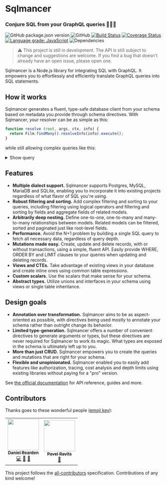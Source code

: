 # Sqlmancer

### Conjure SQL from your GraphQL queries 🧙🔮✨

![GitHub package.json version](https://img.shields.io/github/package-json/v/danielrearden/sqlmancer) ![GitHub](https://img.shields.io/github/license/danielrearden/sqlmancer) [![Build Status](https://img.shields.io/travis/com/danielrearden/sqlmancer?logo=travis)](https://travis-ci.com/danielrearden/sqlmancer) [![Coverage Status](https://img.shields.io/coveralls/github/danielrearden/sqlmancer?logo=coveralls)](https://coveralls.io/github/danielrearden/sqlmancer?branch=master) [![Language grade: JavaScript](https://img.shields.io/lgtm/grade/javascript/g/danielrearden/sqlmancer)](https://lgtm.com/projects/g/danielrearden/sqlmancer/context:javascript) ![Dependencies](https://img.shields.io/librariesio/release/npm/sqlmancer)

> ⚠️ This project is still in development. The API is still subject to change and suggestions are welcome. If you find a bug that doesn't already have an open issue, please open one.

Sqlmancer is a Node.js library for integrating SQL with GraphQL. It empowers you to effortlessly and efficiently translate GraphQL queries into SQL statements.

## How it works

Sqlmancer generates a fluent, type-safe database client from your schema based on metadata you provide through schema directives. With Sqlmancer, your resolver can be as simple as this:

```js
function resolve (root, args, ctx, info) {
  return Film.findMany().resolveInfo(info).execute();
}
```

while still allowing complex queries like this:

<details>
  <summary>Show query</summary>
  
```graphql
query FilmQuery {
  films(
    where: {
      or: [
        { budget: { greaterThanOrEqual: 50000000 } },
        { language: { name: { in: ["Spanish", "French"] } } },
      ]
      actors: { count: { lessThan: 50 } },
    },
    orderBy: [{
      actors: { avg: { popularity: DESC } }
    }],
    limit: 100
  ) {
    id
    title
    actors(
      orderBy: [{
        popularity: DESC
      }],
      limit: 10
    ) {
      id
      firstName
      lastName
      films(
        orderBy: [{
          films: { min: { budget: ASC } }
        }]
        limit: 5
      ) {
        id
        title
      }
    }
  }
}
```

</details>

## Features
* **Multiple dialect support.** Sqlmancer supports Postgres, MySQL, MariaDB and SQLite, enabling you to incorporate it into existing projects regardless of what flavor of SQL you're using.
* **Robust filtering and sorting.** Add complex filtering and sorting to your queries, including filtering using logical operators and filtering and sorting by fields and aggregate fields of related models.
* **Arbitrarily deep nesting.** Define one-to-one, one-to-many and many-to-many relationships between models. Related models can be filtered, sorted and paginated just like root-level fields.
* **Performance.** Avoid the N+1 problem by building a single SQL query to fetch all necessary data, regardless of query depth.
* **Mutations made easy.** Create, update and delete records, with or without transactions, using a simple, fluent API. Easily provide WHERE, ORDER BY and LIMIT clauses to your queries when updating and deleting records.
* **Views and CTEs.** Take advantage of existing views in your database and create inline ones using common table expressions.
* **Custom scalars.** Use the scalars that make sense for your schema.
* **Abstract types.** Utilize unions and interfaces in your schema using views or single table inheritance.

## Design goals
* **Annotation over transformation.** Sqlmancer aims to be as aspect-oriented as possible, with directives being used mostly to annotate your schema rather than outright change its behavior.
* **Limited type-generation.** Sqlmancer offers a number of convenient directives to generate arguments or types, but these directives are never required for Sqlmancer to work its magic. What types are exposed in the schema is ultimately left up to you.
* **More than just CRUD.** Sqlmancer empowers you to create the queries and mutations that are right for your schema.
* **Flexible and unopinionated.** Sqlmancer enabled you to easily add features like authorization, tracing, cost analysis and depth limits using existing libraries without paying for a "pro" version.

See [the official documentation](https://sqlmancer.netlify.app/) for API reference, guides and more.

## Contributors

Thanks goes to these wonderful people ([emoji key](https://allcontributors.org/docs/en/emoji-key)):

<!-- ALL-CONTRIBUTORS-LIST:START - Do not remove or modify this section -->
<!-- prettier-ignore-start -->
<!-- markdownlint-disable -->
<table>
  <tr>
    <td align="center"><a href="https://github.com/danielrearden"><img src="https://avatars2.githubusercontent.com/u/18018864?v=4" width="100px;" alt=""/><br /><sub><b>Daniel Rearden</b></sub></a><br /><a href="https://github.com/danielrearden/sqlmancer/commits?author=danielrearden" title="Code">💻</a> <a href="https://github.com/danielrearden/sqlmancer/commits?author=danielrearden" title="Documentation">📖</a> <a href="#ideas-danielrearden" title="Ideas, Planning, & Feedback">🤔</a></td>
    <td align="center"><a href="http://lishine.github.io"><img src="https://avatars3.githubusercontent.com/u/6741645?v=4" width="100px;" alt=""/><br /><sub><b>Pavel Ravits</b></sub></a><br /><a href="https://github.com/danielrearden/sqlmancer/commits?author=lishine" title="Documentation">📖</a></td>
  </tr>
</table>

<!-- markdownlint-enable -->
<!-- prettier-ignore-end -->
<!-- ALL-CONTRIBUTORS-LIST:END -->

This project follows the [all-contributors](https://github.com/all-contributors/all-contributors) specification. Contributions of any kind welcome!
